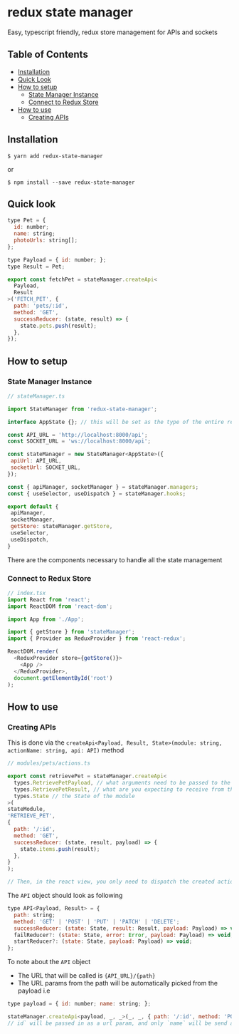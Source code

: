 # redux state manager

Easy, typescript friendly, redux store management for APIs and sockets

## Table of Contents

* [Installation](#installation)
* [Quick Look](#quick-look)
* [How to setup](#how-to-setup)
  * [State Manager Instance](#state-manager-instance)
  * [Connect to Redux Store](#connect-to-redux-store)
* [How to use](#how-to-use)
  * [Creating APIs](#creating-apis)


## Installation

```shell
$ yarn add redux-state-manager
```
or
```shell
$ npm install --save redux-state-manager
```

## Quick look

```js
type Pet = {
  id: number;
  name: string;
  photoUrls: string[];
};

type Payload = { id: number; };
type Result = Pet;

export const fetchPet = stateManager.createApi<
  Payload,
  Result
>('FETCH_PET', {
  path: 'pets/:id',
  method: 'GET',
  successReducer: (state, result) => {
    state.pets.push(result);
  },
});
```

## How to setup

### State Manager Instance

```js
// stateManager.ts

import StateManager from 'redux-state-manager';

interface AppState {}; // this will be set as the type of the entire redux store

const API_URL = 'http://localhost:8000/api';
const SOCKET_URL = 'ws://localhost:8000/api';

const stateManager = new StateManager<AppState>({
 apiUrl: API_URL,
 socketUrl: SOCKET_URL,
});

const { apiManager, socketManager } = stateManager.managers;
const { useSelector, useDispatch } = stateManager.hooks;

export default {
 apiManager,
 socketManager,
 getStore: stateManager.getStore,
 useSelector,
 useDispatch,
}
```
There are the components necessary to handle all the state management

### Connect to Redux Store

```js
// index.tsx
import React from 'react';
import ReactDOM from 'react-dom';

import App from './App';

import { getStore } from 'stateManager';
import { Provider as ReduxProvider } from 'react-redux';

ReactDOM.render(
  <ReduxProvider store={getStore()}>
    <App />
  </ReduxProvider>,
  document.getElementById('root')
);

```

## How to use

### Creating APIs

This is done via the `createApi<Payload, Result, State>(module: string, actionName: string, api: API)` method

```js
// modules/pets/actions.ts

export const retrievePet = stateManager.createApi<
  types.RetrievePetPayload, // what arguments need to be passed to the API  (i.e { id: number })
  types.RetrievePetResult, // what are you expecting to receive from the api
  types.State // the State of the module
>(
stateModule, 
'RETRIEVE_PET', 
{
  path: '/:id',
  method: 'GET',
  successReducer: (state, result, payload) => {
    state.items.push(result);
  },
}
);

// Then, in the react view, you only need to dispatch the created action
```

The `API` object should look as following
```js
type API<Payload, Result> = {
  path: string;
  method: 'GET' | 'POST' | 'PUT' | 'PATCH' | 'DELETE';
  successReducer: (state: State, result: Result, payload: Payload) => void;
  failReducer?: (state: State, error: Error, payload: Payload) => void;
  startReducer?: (state: State, payload: Payload) => void;
};
```

To note about the `API` object
* The URL that will be called is `{API_URL}/{path}`
* The URL params from the path will be automatically picked from the payload
i.e 
```js
type payload = { id: number; name: string; };

stateManager.createApi<payload, _, _>(_, _, { path: '/:id', method: 'POST', ... });
// id` will be passed in as a url param, and only `name` will be send as json data to the API
```


